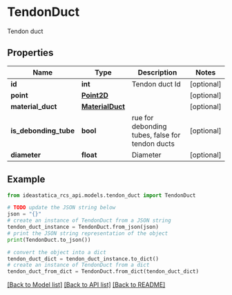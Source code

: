 # TendonDuct

Tendon duct

## Properties

Name | Type | Description | Notes
------------ | ------------- | ------------- | -------------
**id** | **int** | Tendon duct Id | [optional] 
**point** | [**Point2D**](Point2D.md) |  | [optional] 
**material_duct** | [**MaterialDuct**](MaterialDuct.md) |  | [optional] 
**is_debonding_tube** | **bool** | rue for debonding tubes, false for tendon ducts | [optional] 
**diameter** | **float** | Diameter | [optional] 

## Example

```python
from ideastatica_rcs_api.models.tendon_duct import TendonDuct

# TODO update the JSON string below
json = "{}"
# create an instance of TendonDuct from a JSON string
tendon_duct_instance = TendonDuct.from_json(json)
# print the JSON string representation of the object
print(TendonDuct.to_json())

# convert the object into a dict
tendon_duct_dict = tendon_duct_instance.to_dict()
# create an instance of TendonDuct from a dict
tendon_duct_from_dict = TendonDuct.from_dict(tendon_duct_dict)
```
[[Back to Model list]](../README.md#documentation-for-models) [[Back to API list]](../README.md#documentation-for-api-endpoints) [[Back to README]](../README.md)


